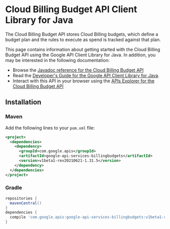 # Cloud Billing Budget API Client Library for Java

The Cloud Billing Budget API stores Cloud Billing budgets, which define a budget plan and the rules to execute as spend is tracked against that plan.

This page contains information about getting started with the Cloud Billing Budget API
using the Google API Client Library for Java. In addition, you may be interested
in the following documentation:

* Browse the [Javadoc reference for the Cloud Billing Budget API][javadoc]
* Read the [Developer's Guide for the Google API Client Library for Java][google-api-client].
* Interact with this API in your browser using the [APIs Explorer for the Cloud Billing Budget API][api-explorer]

## Installation

### Maven

Add the following lines to your `pom.xml` file:

```xml
<project>
  <dependencies>
    <dependency>
      <groupId>com.google.apis</groupId>
      <artifactId>google-api-services-billingbudgets</artifactId>
      <version>v1beta1-rev20210621-1.31.5</version>
    </dependency>
  </dependencies>
</project>
```

### Gradle

```gradle
repositories {
  mavenCentral()
}
dependencies {
  compile 'com.google.apis:google-api-services-billingbudgets:v1beta1-rev20210621-1.31.5'
}
```

[javadoc]: https://googleapis.dev/java/google-api-services-billingbudgets/latest/index.html
[google-api-client]: https://github.com/googleapis/google-api-java-client/
[api-explorer]: https://developers.google.com/apis-explorer/#p/billingbudgets/v1/
